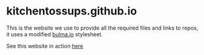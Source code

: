 # kitchentossups.github.io
This is the website we use to provide all the required files and links to repos, it uses a modified <a href="https://bulma.io">bulma.io</a> stylesheet.

See this website in action <a href="https://kitchentossups.github.io">here</a>